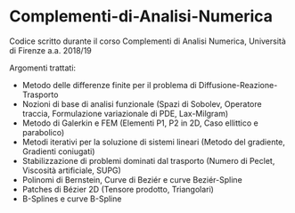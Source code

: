 # Complementi-di-Analisi-Numerica
Codice scritto durante il corso Complementi di Analisi Numerica, Università di Firenze a.a. 2018/19

Argomenti trattati:
- Metodo delle differenze finite per il problema di Diffusione-Reazione-Trasporto
- Nozioni di base di analisi funzionale (Spazi di Sobolev, Operatore traccia, Formulazione variazionale di PDE, Lax-Milgram)
- Metodo di Galerkin e FEM (Elementi P1, P2 in 2D, Caso ellittico e parabolico)
- Metodi iterativi per la soluzione di sistemi lineari (Metodo del gradiente, Gradienti coniugati)
- Stabilizzazione di problemi dominati dal trasporto (Numero di Peclet, Viscosità artificiale, SUPG)
- Polinomi di Bernstein, Curve di Beziér e curve Beziér-Spline
- Patches di Bézier 2D (Tensore prodotto, Triangolari)
- B-Splines e curve B-Spline
